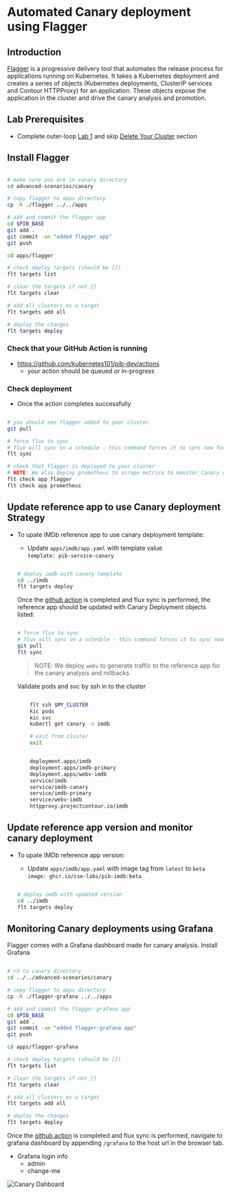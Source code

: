 # Automated Canary deployment using Flagger

## Introduction

[Flagger](https://flagger.app/) is a progressive delivery tool that automates the release process for applications running on Kubernetes. It takes a Kubernetes deployment and creates a series of objects (Kubernetes deployments, ClusterIP services and Contour HTTPProxy) for an application. These objects expose the application in the cluster and drive the canary analysis and promotion.

## Lab Prerequisites

- Complete outer-loop [Lab 1](../../docs/outer-loop.md) and skip [Delete Your Cluster](../../docs/outer-loop.md#delete-your-cluster) section

## Install Flagger

```bash

# make sure you are in canary directory
cd advanced-scenarios/canary

# copy flagger to apps directory
cp -R ./flagger ../../apps

# add and commit the flagger app
cd $PIB_BASE
git add .
git commit -am "added flagger app"
git push

cd apps/flagger

# check deploy targets (should be [])
flt targets list

# clear the targets if not []
flt targets clear

# add all clusters as a target
flt targets add all

# deploy the changes
flt targets deploy

```

### Check that your GitHub Action is running

- <https://github.com/kubernetes101/pib-dev/actions>
  - your action should be queued or in-progress

### Check deployment

- Once the action completes successfully

```bash

# you should see flagger added to your cluster
git pull

# force flux to sync
# flux will sync on a schedule - this command forces it to sync now for debugging
flt sync

# check that flagger is deployed to your cluster
# NOTE: We also deploy prometheus to scrape metrics to monitor Canary deployment
flt check app flagger
flt check app prometheus

```


## Update reference app to use Canary deployment Strategy

- To upate IMDb reference app to use canary deployment template:
  - Update `apps/imdb/app.yaml` with template value </br>
      `template: pib-service-canary`

  ```bash

  # deploy imdb with canary template
  cd ../imdb
  flt targets deploy

  ```

  Once the [github action](https://github.com/kubernetes101/pib-dev/actions) is completed and flux sync is performed, the reference app should be updated with Canary Deployment objects listed:

  ```bash

  # force flux to sync
  # flux will sync on a schedule - this command forces it to sync now for debugging
  git pull
  flt sync

  ```

  > NOTE: We deploy `webv` to generate traffic to the reference app for the canary analysis and rollbacks

  Validate pods and svc by ssh in to the cluster

  ```bash

      flt ssh $MY_CLUSTER
      kic pods
      kic svc
      kubectl get canary -n imdb

      # exit from cluster
      exit
  ```

  ```bash

      deployment.apps/imdb
      deployment.apps/imdb-primary
      deployment.apps/webv-imdb
      service/imdb
      service/imdb-canary
      service/imdb-primary
      service/webv-imdb
      httpproxy.projectcontour.io/imdb

  ```

## Update reference app version and monitor canary deployment

- To upate IMDb reference app version:
  - Update `apps/imdb/app.yaml` with image tag from `latest` to `beta` </br>
      `image: ghcr.io/cse-labs/pib-imdb:beta`

  ```bash

  # deploy imdb with updated version
  cd ../imdb
  flt targets deploy

  ```


## Monitoring Canary deployments using Grafana

Flagger comes with a Grafana dashboard made for canary analysis. Install Grafana

  ```bash

  # cd to canary directory
  cd ../../advanced-scenarios/canary

  # copy flagger to apps directory
  cp -R ./flagger-grafana ../../apps

  # add and commit the flagger-grafana app
  cd $PIB_BASE
  git add .
  git commit -am "added flagger-grafana app"
  git push

  cd apps/flagger-grafana

  # check deploy targets (should be [])
  flt targets list

  # clear the targets if not []
  flt targets clear

  # add all clusters as a target
  flt targets add all

  # deploy the changes
  flt targets deploy

  ```

Once the [github action](https://github.com/kubernetes101/pib-dev/actions) is completed and flux sync is performed, navigate to grafana dashboard by appending `/grafana` to the host url in the browser tab.

- Grafana login info
  - admin
  - change-me

![Canary Dahboard](../../docs/images/envoyCanaryDashboard.png)
